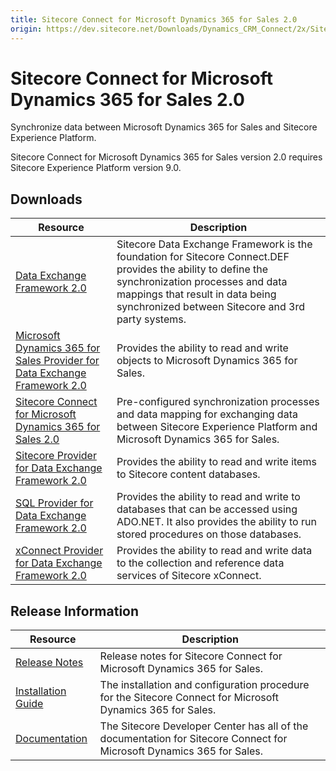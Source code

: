 ```yaml
---
title: Sitecore Connect for Microsoft Dynamics 365 for Sales 2.0
origin: https://dev.sitecore.net/Downloads/Dynamics_CRM_Connect/2x/Sitecore_Connect_for_Microsoft_Dynamics_365_for_Sales_20.aspx
---
```


# Sitecore Connect for Microsoft Dynamics 365 for Sales 2.0

Synchronize data between Microsoft Dynamics 365 for Sales and Sitecore Experience Platform.

  <Alert variant='warning' mb={4}>
    <AlertIcon />
    Sitecore Connect for Microsoft Dynamics 365 for Sales version 2.0 requires Sitecore Experience Platform version 9.0.
  </Alert>
  

## Downloads

 | Resource | Description |
 | --- | --- |
 | [Data Exchange Framework 2.0](https://sitecoredev.azureedge.net/~/media/DE42B038723B4FB58F11384401597EE2.ashx?date=20171014T222642) | Sitecore Data Exchange Framework is the foundation for Sitecore Connect.DEF provides the ability to define the synchronization processes and data mappings that result in data being synchronized between Sitecore and 3rd party systems. |
 | [Microsoft Dynamics 365 for Sales Provider for Data Exchange Framework 2.0](https://sitecoredev.azureedge.net/~/media/073D27844AE54D288B8D6D1E4A50B38C.ashx?date=20171014T224201) | Provides the ability to read and write objects to Microsoft Dynamics 365 for Sales. |
 | [Sitecore Connect for Microsoft Dynamics 365 for Sales 2.0](https://sitecoredev.azureedge.net/~/media/F6CB269BFA594E86909DFF4C5D311417.ashx?date=20171014T225355) | Pre-configured synchronization processes and data mapping for exchanging data between Sitecore Experience Platform and Microsoft Dynamics 365 for Sales. |
 | [Sitecore Provider for Data Exchange Framework 2.0](https://sitecoredev.azureedge.net/~/media/3DD3683F1D284846B4C0A8EE60D28C7C.ashx?date=20171014T222911) | Provides the ability to read and write items to Sitecore content databases. |
 | [SQL Provider for Data Exchange Framework 2.0](https://sitecoredev.azureedge.net/~/media/96ED696FD50446B783F9C7A958C3675A.ashx?date=20171014T223143) | Provides the ability to read and write to databases that can be accessed using ADO.NET. It also provides the ability to run stored procedures on those databases. |
 | [xConnect Provider for Data Exchange Framework 2.0](https://sitecoredev.azureedge.net/~/media/8ACD07C7E6694B7590C8373779170143.ashx?date=20171014T223822) | Provides the ability to read and write data to the collection and reference data services of Sitecore xConnect. |

## Release Information

 | Resource | Description |
 | --- | --- |
 | [Release Notes](/downloads/Dynamics%20CRM%20Connect/2x/Sitecore%20Connect%20for%20Microsoft%20Dynamics%20365%20for%20Sales%2020/Release%20Notes) | Release notes for Sitecore Connect for Microsoft Dynamics 365 for Sales. |
 | [Installation Guide](https://sitecoredev.azureedge.net/~/media/0E5E0215CF1A4EEEAE8897B2469B85FD.ashx?date=20190313T145917) | The installation and configuration procedure for the Sitecore Connect for Microsoft Dynamics 365 for Sales. |
 | [Documentation](https://doc.sitecore.com/developers/90/connectors/index.html) | The Sitecore Developer Center has all of the documentation for Sitecore Connect for Microsoft Dynamics 365 for Sales. |
